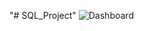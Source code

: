 "# SQL_Project" 
![Dashboard](https://github.com/user-attachments/assets/152aeb93-be03-4d00-aec1-a650d16b24de)

